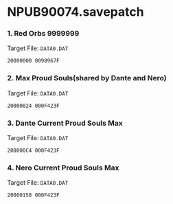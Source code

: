 # NPUB90074.savepatch

### 1. Red Orbs 9999999

Target File: `DATA0.DAT`

```
20000000 0098967F
```

### 2. Max Proud Souls(shared by Dante and Nero)

Target File: `DATA0.DAT`

```
20000024 000F423F
```

### 3. Dante Current Proud Souls Max

Target File: `DATA0.DAT`

```
200000C4 000F423F
```

### 4. Nero Current Proud Souls Max

Target File: `DATA0.DAT`

```
20000158 000F423F
```

